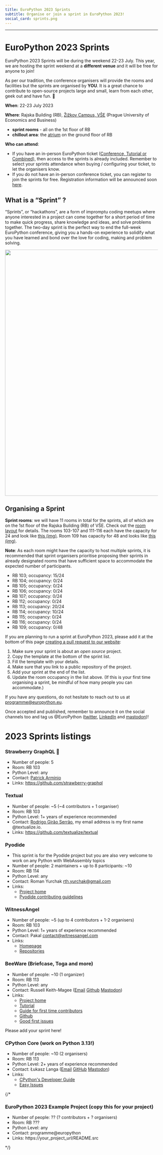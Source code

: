 ```yaml
---
title: EuroPython 2023 Sprints
subtitle: Organise or join a sprint in EuroPython 2023!
social_card: sprints.png
---
```


<!-- <div style={{textAlign: "center"}}>
  <Note>EuroPython 2023 Sprint Info </Note>
</div>

- **ROOMS**
  - Sprint Room 1: ****
  - Sprint Room 2: ****
  - Sprint Room 3: ****
  - Quiet Room: ****

- **SCHEDULE** -->

---

# EuroPython 2023 Sprints

EuroPython 2023 Sprints will be during the weekend 22-23 July. This year, we are
hosting the sprint weekend at a **different venue** and it will be free for
anyone to join!

As per our tradition, the conference organisers will provide the rooms and
facilities but the sprints are organised by **YOU**. It is a great chance to
contribute to open-source projects large and small, learn from each other, geek
out and have fun. 🐍

**When**: 22-23 July 2023

**Where**: Rajska Building (RB),
[Žižkov Campus, VŠE](https://www.vse.cz/english/about-vse/profile/campus/)
(Prague University of Economics and Business)

- **sprint rooms** - all on the 1st floor of RB
- **chillout area**: the
  [atrium](https://drive.google.com/file/d/19qKwC7fmxupRINP5Pvj6Npe_eq0czI6Y/view?usp=sharing)
  on the ground floor of RB

<!-- TODO: link map / page about sprint venue -->

**Who can attend**:

- If you have an in-person EuroPython ticket
  ([Conference, Tutorial or Combined](s#ticket-types)), then access to the
  sprints is already included. Remember to select your sprints attendance when
  buying / configuring your ticket, to let the organisers know.
- If you do not have an in-person conference ticket, you can register to join
  the sprints for free. Registration information will be announced soon
  [here](tickets#sprint-tickets).

## What is a “Sprint” ?

“Sprints”, or “hackathons”, are a form of impromptu coding meetups where anyone
interested in a project can come together for a short period of time to make
quick progress, share knowledge and ideas, and solve problems together. The
two-day sprint is the perfect way to end the full-week EuroPython conference,
giving you a hands-on experience to solidify what you have learned and bond over
the love for coding, making and problem solving.

<img src="/img/sprint_collection.png__2420x1619_q85_crop_subsampling-2_upscale.png" width="1210" height="808"   />

## Organising a Sprint

**Sprint rooms**: we will have 11 rooms in total for the sprints, all of which
are on the 1st floor of the Rajska Building (RB) of VŠE. Check out the
[room layout](https://drive.google.com/file/d/1N2Q_jB3j4LRXS15WJI2STlXvBkGABbgC/view?usp=sharing)
for details. The rooms 103-107 and 111-116 each have the capacity for 24 and
look like
[this (img)](https://drive.google.com/file/d/1J2ffugSUZcx4oZO6LGMsUjPL1Z2ZrWw1/view?usp=sharing).
Room 109 has capacity for 48 and looks like
[this (img)](https://drive.google.com/file/d/1iVOMcF5IxSGH4TgpDoby1bEQDBMLWhhP/view?usp=sharing).

**Note**: As each room might have the capacity to host multiple sprints, it is
recommended that sprint organisers prioritise proposing their sprints in already
designated rooms that have sufficient space to accommodate the expected number
of participants.

- RB 103; occupancy: 15/24
- RB 104; occupancy: 0/24
- RB 105; occupancy: 0/24
- RB 106; occupancy: 0/24
- RB 107; occupancy: 0/24
- RB 112; occupancy: 0/24
- RB 113; occupancy: 20/24
- RB 114; occupancy: 10/24
- RB 115; occupancy: 0/24
- RB 116; occupancy: 0/24
- RB 109; occupancy: 0/48

If you are planning to run a sprint at EuroPython 2023, please add it at the
bottom of this page
[creating a pull request to our website](https://github.com/EuroPython/website/blob/main/data/pages-content/sprints.md):

1. Make sure your sprint is about an _open source_ project.
2. Copy the template at the bottom of the sprint list.
3. Fill the template with your details.
4. Make sure that you link to a public repository of the project.
5. Add your sprint at the end of the list.
6. Update the room occupancy in the list above. (If this is your first time
   organising a sprint, be mindful of how many people you can accommodate.)

If you have any questions, do not hesitate to reach out to us at
programme@europython.eu.

Once accepted and published, remember to announce it on the social channels too
and tag us @EuroPython ([twitter](https://twitter.com/europython),
[LinkedIn](https://www.linkedin.com/company/europython/) and
[mastodon](https://fosstodon.org/@europython))!

# 2023 Sprints listings

### Strawberry GraphQL 🍓

- Number of people: 5
- Room: RB 103
- Python Level: any
- Contact: [Patrick Arminio](https://github.com/patrick91)
- Links: https://github.com/strawberry-graphql

### Textual

- Number of people: ~5 (~4 contributors + 1 organiser)
- Room: RB 103
- Python Level: 1+ years of experience recommended
- Contact: [Rodrigo Girão Serrão](https://github.com/rodrigogiraoserrao), my
  email address is my first name @textualize.io.
- Links: https://github.com/textualize/textual

### Pyodide

- This sprint is for the Pyodide project but you are also very welcome to work
  on any Python with WebAssembly topics
- Number of people: 2 maintainers + up to 8 participants: ~10
- Room: RB 114
- Python Level: any
- Contact: Roman Yurchak rth.yurchak@gmail.com
- Links:
  - [Project home](https://github.com/pyodide/pyodide)
  - [Pyodide contributing guidelines](https://pyodide.org/en/latest/development/contributing.html)

### WitnessAngel

- Number of people: ~5 (up to 4 contributors + 1-2 organisers)
- Room: RB 103
- Python Level: 1+ years of experience recommended
- Contact: Pakal contact@witnessangel.com
- Links:
  - [Homepage](https://witnessangel.com/en/home/)
  - [Repositories](https://github.com/WitnessAngel/)

### BeeWare (Briefcase, Toga and more)

- Number of people: ~10 (1 organizer)
- Room: RB 113
- Python Level: any
- Contact: Russell Keith-Magee ([Email](mailto:russell@beeware.org)
  [Github](https://github.com/freakboy3742)
  [Mastodon](https://cloudisland.nz/@freakboy3742))
- Links:
  - [Project home](https://beeware.org)
  - [Tutorial](https://docs.beeware.org)
  - [Guide for first time contributors](https://beeware.org/contributing/how/first-time/)
  - [Github](https://github.com/beeware)
  - [Good first issues](https://github.com/search?q=user%3Abeeware+label%3A%22good%20first%20issue%22+is%3Aissue+is%3Aopen&type=issues)

Please add your sprint here!

### CPython Core (work on Python 3.13!)

- Number of people: ~10 (2 organisers)
- Room: RB 113
- Python Level: 2+ years of experience recommended
- Contact: Łukasz Langa ([Email](mailto:lukasz@langa.pl)
  [GitHub](https://github.com/ambv/) [Mastodon](https://mastodon.social/@ambv/))
- Links:
  - [CPython's Developer Guide](https://devguide.python.org/)
  - [Easy Issues](https://github.com/python/cpython/issues?q=is%3Aissue+is%3Aopen+label%3Aeasy)

{/*

### EuroPython 2023 Example Project (copy this for your project)

- Number of people: ?? (? contributors + ? organisers)
- Room: RB ???
- Python Level: any
- Contact: programme@europython
- Links: https://your_project_url/README.src

*/}

